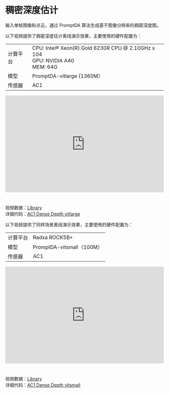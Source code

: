 # 稠密深度估计  
输入单帧图像和点云，通过 PromptDA 算法生成基于图像分辨率的稠密深度图。

以下视频提供了稠密深度估计离线演示效果，主要使用的硬件配置为：

<table class="docutils align-default" style="width: 100%;">
    <tbody>
        <tr class="row-even centered-table-text">
            <td>计算平台</td>
            <td>CPU: Intel® Xeon(R) Gold 6230R CPU @ 2.10GHz x 104 <br> GPU: NVIDIA A40 <br> MEM: 64G </td>
        </tr>
        <tr class="row-odd centered-table-text">
            <td>模型</td>
            <td>PromptDA-vitlarge (1360M）</td>
        </tr>
        <tr class="row-even centered-table-text">
            <td>传感器</td>
            <td>AC1</td>
        </tr>
    </tbody>
</table>
<iframe style="margin-bottom: 24px;" width="100%" height="308" src="https://cdn.robosense.cn/AC_wiki/dense_depth_net.mp4" frameborder="0" allowfullscreen></iframe>

视频数据：[Library](https://cdn.robosense.cn/AC_wiki/dense_depth_net_demo.zip)  
详细代码：[AC1 Dense Depth vitlarge](https://github.com/RoboSense-Robotics/robosense_ac_perception)

以下视频提供了同样场景离线演示效果，主要使用的硬件配置为：

<table class="docutils align-default" style="width: 100%;">
    <tbody>
        <tr class="row-even centered-table-text">
            <td>计算平台</td>
            <td>Radxa ROCK5B+</td>
        </tr>
        <tr class="row-odd centered-table-text">
            <td>模型</td>
            <td>PromptDA-vitsmall（100M）</td>
        </tr>
        <tr class="row-even centered-table-text">
            <td>传感器</td>
            <td>AC1</td>
        </tr>
    </tbody>
</table>
<iframe style="margin-bottom: 24px;" width="100%" height="308" src="https://cdn.robosense.cn/AC_wiki/dense_depth_net_radxa.mp4" frameborder="0" allowfullscreen></iframe>  

视频数据：[Library](https://cdn.robosense.cn/AC_wiki/dense_depth_net_demo.zip)    
详细代码：[AC1 Dense Depth vitsmall](https://github.com/RoboSense-Robotics/robosense_ac_perception)
